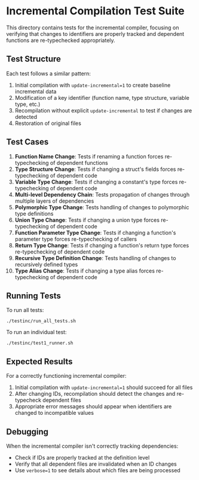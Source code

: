 # Incremental Compilation Test Suite

This directory contains tests for the incremental compiler, focusing on verifying that changes to identifiers are properly tracked and dependent functions are re-typechecked appropriately.

## Test Structure

Each test follows a similar pattern:

1. Initial compilation with `update-incremental=1` to create baseline incremental data
2. Modification of a key identifier (function name, type structure, variable type, etc.)
3. Recompilation without explicit `update-incremental` to test if changes are detected
4. Restoration of original files

## Test Cases

1. **Function Name Change**: Tests if renaming a function forces re-typechecking of dependent functions
2. **Type Structure Change**: Tests if changing a struct's fields forces re-typechecking of dependent code
3. **Variable Type Change**: Tests if changing a constant's type forces re-typechecking of dependent code
4. **Multi-level Dependency Chain**: Tests propagation of changes through multiple layers of dependencies
5. **Polymorphic Type Change**: Tests handling of changes to polymorphic type definitions
6. **Union Type Change**: Tests if changing a union type forces re-typechecking of dependent code
7. **Function Parameter Type Change**: Tests if changing a function's parameter type forces re-typechecking of callers
8. **Return Type Change**: Tests if changing a function's return type forces re-typechecking of dependent code
9. **Recursive Type Definition Change**: Tests handling of changes to recursively defined types
10. **Type Alias Change**: Tests if changing a type alias forces re-typechecking of dependent code

## Running Tests

To run all tests:

```
./testinc/run_all_tests.sh
```

To run an individual test:

```
./testinc/test1_runner.sh
```

## Expected Results

For a correctly functioning incremental compiler:

1. Initial compilation with `update-incremental=1` should succeed for all files
2. After changing IDs, recompilation should detect the changes and re-typecheck dependent files
3. Appropriate error messages should appear when identifiers are changed to incompatible values

## Debugging

When the incremental compiler isn't correctly tracking dependencies:

- Check if IDs are properly tracked at the definition level
- Verify that all dependent files are invalidated when an ID changes
- Use `verbose=1` to see details about which files are being processed